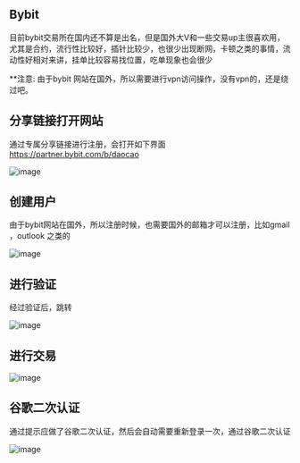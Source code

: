## Bybit
目前bybit交易所在国内还不算是出名，但是国外大V和一些交易up主很喜欢用，尤其是合约，流行性比较好，插针比较少，也很少出现断网，卡顿之类的事情，流动性好相对来讲，挂单比较容易找位置，吃单现象也会很少

**注意: 由于bybit 网站在国外，所以需要进行vpn访问操作，没有vpn的，还是绕过吧。

## 分享链接打开网站
通过专属分享链接进行注册，会打开如下界面
https://partner.bybit.com/b/daocao

![image](https://user-images.githubusercontent.com/12453794/228433312-f3d12c50-f8bb-45c3-ab99-66b973400044.png)


## 创建用户
由于bybit网站在国外，所以注册时候，也需要国外的邮箱才可以注册，比如gmail ，outlook 之类的 

![image](https://user-images.githubusercontent.com/12453794/228433363-bdc49270-3f90-4553-991e-bea89f2bcc61.png)


## 进行验证
经过验证后，跳转

![image](https://user-images.githubusercontent.com/12453794/228433378-cc0bc4c3-fa29-43ab-9d20-e82b32a4bd59.png)


## 进行交易
![image](https://user-images.githubusercontent.com/12453794/228433529-8774bd80-67d4-490a-9a4d-ce0b01d1617d.png)


## 谷歌二次认证
通过提示应做了谷歌二次认证，然后会自动需要重新登录一次，通过谷歌二次认证

![image](https://user-images.githubusercontent.com/12453794/228433397-27339683-2322-40fe-97a8-339fe4fb762a.png)

